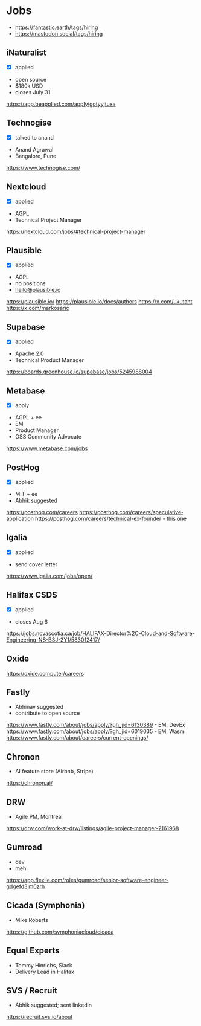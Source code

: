 # Jobs

* https://fantastic.earth/tags/hiring
* https://mastodon.social/tags/hiring

## iNaturalist

* [x] applied
* open source
* $180k USD
* closes July 31

https://app.beapplied.com/apply/gotyyjtuxa

## Technogise

* [x] talked to anand
* Anand Agrawal
* Bangalore, Pune

https://www.technogise.com/

## Nextcloud

* [x] applied
* AGPL
* Technical Project Manager

https://nextcloud.com/jobs/#technical-project-manager

## Plausible

* [x] applied
* AGPL
* no positions
* hello@plausible.io

https://plausible.io/
https://plausible.io/docs/authors
https://x.com/ukutaht
https://x.com/markosaric

## Supabase

* [x] applied
* Apache 2.0
* Technical Product Manager

https://boards.greenhouse.io/supabase/jobs/5245988004

## Metabase

* [x] apply
* AGPL + ee
* EM
* Product Manager
* OSS Community Advocate

https://www.metabase.com/jobs

## PostHog

* [x] applied
* MIT + ee
* Abhik suggested

https://posthog.com/careers
https://posthog.com/careers/speculative-application
https://posthog.com/careers/technical-ex-founder - this one

## Igalia

* [x] applied
* send cover letter

https://www.igalia.com/jobs/open/

## Halifax CSDS

* [x] applied
* closes Aug 6

https://jobs.novascotia.ca/job/HALIFAX-Director%2C-Cloud-and-Software-Engineering-NS-B3J-2Y1/583012417/

## Oxide

https://oxide.computer/careers

## Fastly

* Abhinav suggested
* contribute to open source

https://www.fastly.com/about/jobs/apply/?gh_jid=6130389 - EM, DevEx
https://www.fastly.com/about/jobs/apply/?gh_jid=6019035 - EM, Wasm
https://www.fastly.com/about/careers/current-openings/

## Chronon

* AI feature store (Airbnb, Stripe)

https://chronon.ai/

## DRW

* Agile PM, Montreal

https://drw.com/work-at-drw/listings/agile-project-manager-2161968

## Gumroad

* dev
* meh.

https://app.flexile.com/roles/gumroad/senior-software-engineer-gdgefd3jm6zrh

## Cicada (Symphonia)

* Mike Roberts

https://github.com/symphoniacloud/cicada

## Equal Experts

* Tommy Hinrichs, Slack
* Delivery Lead in Halifax

## SVS / Recruit

* Abhik suggested; sent linkedin

https://recruit.svs.io/about
